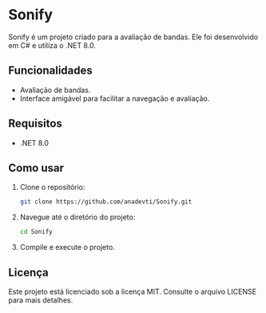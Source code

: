 # Sonify

Sonify é um projeto criado para a avaliação de bandas. Ele foi desenvolvido em C# e utiliza o .NET 8.0.

## Funcionalidades
- Avaliação de bandas.
- Interface amigável para facilitar a navegação e avaliação.

## Requisitos
- .NET 8.0

## Como usar
1. Clone o repositório:
   ```sh
   git clone https://github.com/anadevti/Sonify.git
   ```
2. Navegue até o diretório do projeto:
   ```sh
   cd Sonify
   ```
3. Compile e execute o projeto.

## Licença
Este projeto está licenciado sob a licença MIT. Consulte o arquivo LICENSE para mais detalhes.

